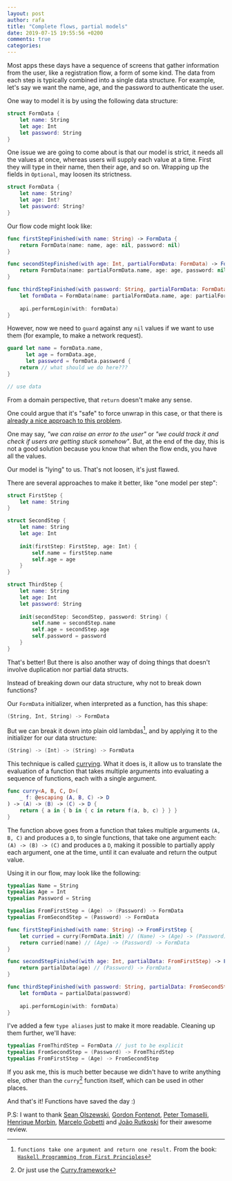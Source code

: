 ```yaml
---
layout: post
author: rafa
title: "Complete flows, partial models"
date: 2019-07-15 19:55:56 +0200
comments: true
categories: 
---
```


Most apps these days have a sequence of screens that gather information from the user, like a registration flow, a form of some kind. The data from each step is typically combined into a single data structure.
For example, let's say we want the name, age, and the password to authenticate the user.
<!--more-->
One way to model it is by using the following data structure:

```swift
struct FormData {
    let name: String
    let age: Int
    let password: String
}
```

One issue we are going to come about is that our model is strict, it needs all the values at once, whereas users will supply each value at a time. First they will type in their name, then their age, and so on.
Wrapping up the fields in `Optional`, may loosen its strictness.

```swift
struct FormData {
    let name: String?
    let age: Int?
    let password: String?
}
```

Our flow code might look like:

```swift
func firstStepFinished(with name: String) -> FormData {
    return FormData(name: name, age: nil, password: nil)
}

func secondStepFinished(with age: Int, partialFormData: FormData) -> FormData {
    return FormData(name: partialFormData.name, age: age, password: nil)
}

func thirdStepFinished(with password: String, partialFormData: FormData) {
    let formData = FormData(name: partialFormData.name, age: partialFormData.age, password: password)
    
    api.performLogin(with: formData)
}
```

However, now we need to `guard` against any `nil` values if we want to use them (for example, to make a network request).

```swift
guard let name = formData.name,
      let age = formData.age,
      let password = formData.password {
    return // what should we do here???
}

// use data
```

From a domain perspective, that `return` doesn't make any sense.

One could argue that it's "safe" to force unwrap in this case, or that there is [already a nice approach to this problem](https://www.swiftbysundell.com/posts/handling-non-optional-optionals-in-swift).

One may say, _"we can raise an error to the user"_ or _"we could track it and check if users are getting stuck somehow"_. But, at the end of the day, this is not a good solution because you know that when the flow ends, you have all the values.

Our model is "lying" to us. That's not loosen, it's just flawed.

There are several approaches to make it better, like "one model per step":

```swift
struct FirstStep {
    let name: String
}

struct SecondStep {
    let name: String
    let age: Int
    
    init(firstStep: FirstStep, age: Int) {
        self.name = firstStep.name
        self.age = age
    }
}

struct ThirdStep {
    let name: String
    let age: Int
    let password: String
    
    init(secondStep: SecondStep, password: String) {
        self.name = secondStep.name
        self.age = secondStep.age
        self.password = password
    }
}
```

That's better! But there is also another way of doing things that doesn't involve duplication nor partial data structs.

Instead of breaking down our data structure, why not to break down functions?

Our `FormData` initializer, when interpreted as a function, has this shape:

```swift
(String, Int, String) -> FormData
```

But we can break it down into plain old lambdas[^1], and by applying it to the initializer for our data structure:

```swift
(String) -> (Int) -> (String) -> FormData
```

This technique is called [currying](https://www.pointfree.co/episodes/ep5-higher-order-functions#t42). What it does is, it allow us to translate the evaluation of a function that takes multiple arguments into evaluating a sequence of functions, each with a single argument.

```swift
func curry<A, B, C, D>(
    _ f: @escaping (A, B, C) -> D
) -> (A) -> (B) -> (C) -> D {
    return { a in { b in { c in return f(a, b, c) } } }
}
```

The function above goes from a function that takes multiple arguments `(A, B, C)` and produces a `D`, to single functions, that take one argument each: `(A) -> (B) -> (C)` and produces a `D`, making it possible to partially apply each argument, one at the time, until it can evaluate and return the output value.

Using it in our flow, may look like the following:

```swift
typealias Name = String
typealias Age = Int
typealias Password = String

typealias FromFirstStep = (Age) -> (Password) -> FormData
typealias FromSecondStep = (Password) -> FormData

func firstStepFinished(with name: String) -> FromFirstStep {
    let curried = curry(FormData.init) // (Name) -> (Age) -> (Password) -> FormData
    return curried(name) // (Age) -> (Password) -> FormData
}

func secondStepFinished(with age: Int, partialData: FromFirstStep) -> FromSecondStep {
    return partialData(age) // (Password) -> FormData
}

func thirdStepFinished(with password: String, partialData: FromSecondStep) {
    let formData = partialData(password)
    
    api.performLogin(with: formData)
}
```

I've added a few `type aliases` just to make it more readable.
Cleaning up them further, we'll have:

```swift
typealias FromThirdStep = FormData // just to be explicit
typealias FromSecondStep = (Password) -> FromThirdStep
typealias FromFirstStep = (Age) -> FromSecondStep
```

If you ask me, this is much better because we didn't have to write anything else, other than the `curry`[^2] function itself, which can be used in other places.

And that's it! Functions have saved the day :)

P.S: I want to thank [Sean Olszewski](https://twitter.com/__chefski__), [Gordon Fontenot](https://twitter.com/gfontenot), [Peter Tomaselli](https://github.com/peter-tomaselli), [Henrique Morbin](https://twitter.com/morbin_), [Marcelo Gobetti](https://twitter.com/mwgobetti) and [João Rutkoski](https://github.com/joaortk) for their awesome review.

[^1]: `functions take one argument and return one result.` From the book: [`Haskell Programming from First Principles`](http://haskellbook.com/)

[^2]: Or just use the [Curry.framework](https://github.com/thoughtbot/Curry)